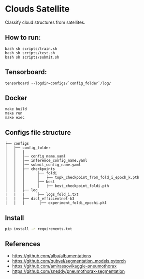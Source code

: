 # Clouds Satellite
Classify cloud structures from satellites.
## How to run:
```
bash sh scripts/train.sh
bash sh scripts/test.sh
bash sh scripts/submit.sh
```
## Tensorboard:
```
tensorboard --logdir=configs/`config_folder`/log/
```
## Docker
```
make build
make run
make exec
```
## Configs file structure
    ├── configs
    │   ├── config_folder
    │   │   |
    │   │   │── config_name.yaml
    │   │   │── inference_config_name.yaml
    │   │   │── submit_config_name.yaml
    │   │   ├── checkpoints
    │   │   │      ├── foldi
    │   │   │      │   ├── topk_checkpoint_from_fold_i_epoch_k.pth 
    │   │   │      ├── best
    │   │   │      |   ├── best_checkpoint_foldi.pth
    │   │   ├── log
    |   |   |      ├── logs_fold_i.txt
    |   |   ├── dict_efficientnet-b3
    |   |   |       ├── experiment_foldi_epochi.pkl
## Install
```bash
pip install -r requirements.txt
```
## References
* https://github.com/albu/albumentations
* https://github.com/qubvel/segmentation_models.pytorch
* https://github.com/amirassov/kaggle-pneumothorax
* https://github.com/sneddy/pneumothorax-segmentation
